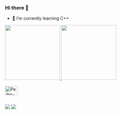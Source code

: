 ### Hi there 👋

- 🌱 I’m currently learning C++
 <div>
  <a href="https://github.com/JhonathanOliveiraa">
  <img height="180em" src="https://github-readme-stats.vercel.app/api?username=pedrovian9&show_icons=true&theme=dark&include_all_commits=true&count_private=true"/>
  <img height="180em" src="https://github-readme-stats.vercel.app/api/top-langs/?username=pedrovian9&layout=compact&langs_count=16&theme=dark"/>
</div>


    
<div style="display: inline_block"><br>
  
  <img align="center" alt="Pedro-++" height="30" width="40" src="https://cdn.jsdelivr.net/gh/devicons/devicon/icons/cplusplus/cplusplus-original.svg" />         
</div>
  
  ##
 
<div> 
  <a href="https://www.instagram.com/jhoneelol/" target="_blank"><img src="https://img.shields.io/badge/-Instagram-%23E4405F?style=for-the-badge&logo=instagram&logoColor=white" target="_blank"></a>
  <a href="https://linkedin.com/in/jhonathan-oliveira-de-almeida-b9208727b/" target="_blank"><img src="https://img.shields.io/badge/-LinkedIn-%230077B5?style=for-the-badge&logo=linkedin&logoColor=white" target="_blank"></a> 
  
</div>
